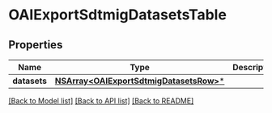 # OAIExportSdtmigDatasetsTable

## Properties
Name | Type | Description | Notes
------------ | ------------- | ------------- | -------------
**datasets** | [**NSArray&lt;OAIExportSdtmigDatasetsRow&gt;***](OAIExportSdtmigDatasetsRow.md) |  | [optional] 

[[Back to Model list]](../README.md#documentation-for-models) [[Back to API list]](../README.md#documentation-for-api-endpoints) [[Back to README]](../README.md)


